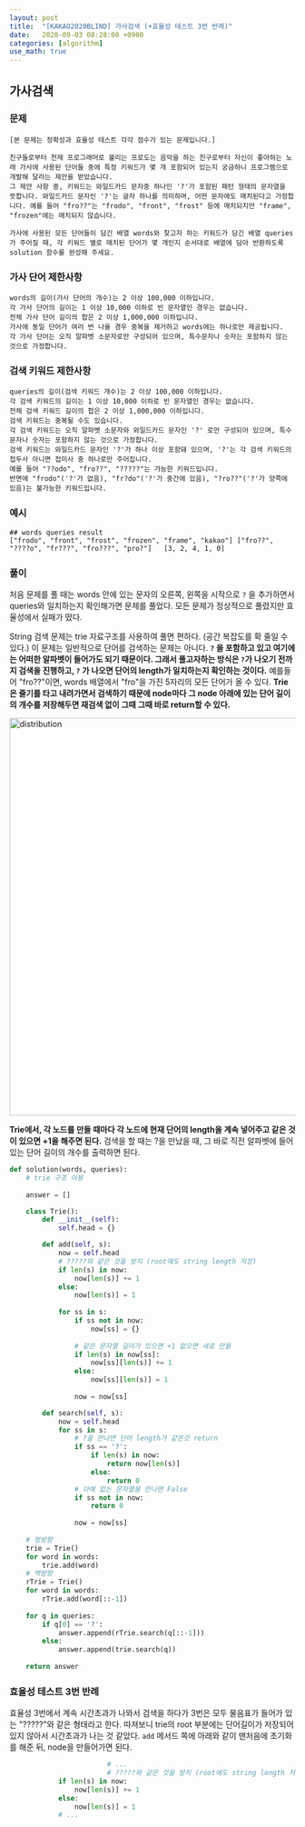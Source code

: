 ```yaml
---
layout: post
title:  "[KAKAO2020BLIND] 가사검색 (+효율성 테스트 3번 반례)"
date:   2020-09-03 08:28:00 +0900
categories: [algorithm]
use_math: true
---
```


## 가사검색

### 문제

```
[본 문제는 정확성과 효율성 테스트 각각 점수가 있는 문제입니다.]

친구들로부터 천재 프로그래머로 불리는 프로도는 음악을 하는 친구로부터 자신이 좋아하는 노래 가사에 사용된 단어들 중에 특정 키워드가 몇 개 포함되어 있는지 궁금하니 프로그램으로 개발해 달라는 제안을 받았습니다.
그 제안 사항 중, 키워드는 와일드카드 문자중 하나인 '?'가 포함된 패턴 형태의 문자열을 뜻합니다. 와일드카드 문자인 '?'는 글자 하나를 의미하며, 어떤 문자에도 매치된다고 가정합니다. 예를 들어 "fro??"는 "frodo", "front", "frost" 등에 매치되지만 "frame", "frozen"에는 매치되지 않습니다.

가사에 사용된 모든 단어들이 담긴 배열 words와 찾고자 하는 키워드가 담긴 배열 queries가 주어질 때, 각 키워드 별로 매치된 단어가 몇 개인지 순서대로 배열에 담아 반환하도록 solution 함수를 완성해 주세요.
```



### 가사 단어 제한사항

```
words의 길이(가사 단어의 개수)는 2 이상 100,000 이하입니다.
각 가사 단어의 길이는 1 이상 10,000 이하로 빈 문자열인 경우는 없습니다.
전체 가사 단어 길이의 합은 2 이상 1,000,000 이하입니다.
가사에 동일 단어가 여러 번 나올 경우 중복을 제거하고 words에는 하나로만 제공됩니다.
각 가사 단어는 오직 알파벳 소문자로만 구성되어 있으며, 특수문자나 숫자는 포함하지 않는 것으로 가정합니다.
```



### 검색 키워드 제한사항

```
queries의 길이(검색 키워드 개수)는 2 이상 100,000 이하입니다.
각 검색 키워드의 길이는 1 이상 10,000 이하로 빈 문자열인 경우는 없습니다.
전체 검색 키워드 길이의 합은 2 이상 1,000,000 이하입니다.
검색 키워드는 중복될 수도 있습니다.
각 검색 키워드는 오직 알파벳 소문자와 와일드카드 문자인 '?' 로만 구성되어 있으며, 특수문자나 숫자는 포함하지 않는 것으로 가정합니다.
검색 키워드는 와일드카드 문자인 '?'가 하나 이상 포함돼 있으며, '?'는 각 검색 키워드의 접두사 아니면 접미사 중 하나로만 주어집니다.
예를 들어 "??odo", "fro??", "?????"는 가능한 키워드입니다.
반면에 "frodo"('?'가 없음), "fr?do"('?'가 중간에 있음), "?ro??"('?'가 양쪽에 있음)는 불가능한 키워드입니다.
```



### 예시

```
## words queries result
["frodo", "front", "frost", "frozen", "frame", "kakao"]	["fro??", "????o", "fr???", "fro???", "pro?"]	[3, 2, 4, 1, 0]
```



### 풀이

처음 문제를 풀 때는 words 안에 있는 문자의 오른쪽, 왼쪽을 시작으로 `?` 을 추가하면서 queries와 일치하는지 확인해가면 문제를 풀었다. 모든 문제가 정상적으로 풀렸지만 효율성에서 실패가 떴다.

String 검색 문제는 trie 자료구조를 사용하여 풀면 편하다. (공간 복잡도를 확 줄일 수 있다.) 이 문제는 일반적으로 단어를 검색하는 문제는 아니다. **`?` 을 포함하고 있고 여기에는 어떠한 알파벳이 들어가도 되기 때문이다. 그래서 풀고자하는 방식은 `?`가 나오기 전까지 검색을 진행하고, `?` 가 나오면 단어의 length가 일치하는지 확인하는 것이다.** 예를들어 "fro??"이면, words 배열에서 "fro"을 가진 5자리의 모든 단어가 올 수 있다. **Trie은 줄기를 타고 내려가면서 검색하기 때문에 node마다 그 node 아래에 있는 단어 길이의 개수를 저장해두면 재검색 없이 그때 그때 바로 return할 수 있다.**

<img src="https://raw.githubusercontent.com/jsstar522/jsstar522.github.io/master/static/img/_posts/20200903/1.png" alt="distribution" style="display:block; width:700px; margin: 0 auto;"/>

**Trie에서, 각 노드를 만들 때마다 각 노드에 현재 단어의 length을 계속 넣어주고 같은 것이 있으면 +1을 해주면 된다.** 검색을 할 때는 ?을 만났을 때, 그 바로 직전 알파벳에 들어 있는 단어 길이의 개수를 출력하면 된다.

```python
def solution(words, queries):
    # trie 구조 이용
    
    answer = []

    class Trie():
        def __init__(self):
            self.head = {}

        def add(self, s):
            now = self.head
            # ?????와 같은 것을 방지 (root에도 string length 저장)
            if len(s) in now:
                now[len(s)] += 1
            else:
                now[len(s)] = 1
            
            for ss in s:
                if ss not in now:
                    now[ss] = {}
                
                # 같은 문자열 길이가 있으면 +1 없으면 새로 만듦
                if len(s) in now[ss]:
                    now[ss][len(s)] += 1
                else:
                    now[ss][len(s)] = 1
                    
                now = now[ss]

        def search(self, s):
            now = self.head
            for ss in s:
                # ?을 만나면 단어 length가 같은것 return
                if ss == '?':
                    if len(s) in now:
                        return now[len(s)]
                    else:
                        return 0
                # 아예 없는 문자열을 만나면 False
                if ss not in now:
                    return 0
                
                now = now[ss]
    
    # 정방향
    trie = Trie()
    for word in words:
        trie.add(word)
    # 역방향
    rTrie = Trie()
    for word in words:
        rTrie.add(word[::-1])
    
    for q in queries:
        if q[0] == '?':
            answer.append(rTrie.search(q[::-1]))
        else:
            answer.append(trie.search(q))
    
    return answer
```



### 효율성 테스트 3번 반례

효율성 3번에서 계속 시간초과가 나와서 검색을 하다가 3번은 모두 물음표가 들어가 있는 "?????"와 같은 형태라고 한다. 따져보니 trie의 root 부분에는 단어길이가 저장되어 있지 않아서 시간초과가 나는 것 같았다. `add` 메서드 쪽에 아래와 같이 맨처음에 초기화를 해준 뒤, node을 만들어가면 된다.

```python
						# ...
						# ?????와 같은 것을 방지 (root에도 string length 저장)
            if len(s) in now:
                now[len(s)] += 1
            else:
                now[len(s)] = 1
            # ...
```

